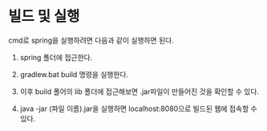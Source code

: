 <h1> <strong> 빌드 및 실행 </strong> </h1>

cmd로 spring을 실행하려면 다음과 같이 실행하면 된다.

1. spring 폴더에 접근한다.

2. gradlew.bat build 명령을 실행한다.

3. 이후 build 폴어의 lib 폴더에 접근해보면 .jar파일이 만들어진 것을 확인할 수 있다.

4. java -jar (파일 이름).jar을 실행하면 localhost:8080으로 빌드된 웹에 접속할 수 있다.